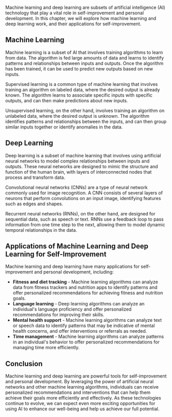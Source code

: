 
Machine learning and deep learning are subsets of artificial intelligence (AI) technology that play a vital role in self-improvement and personal development. In this chapter, we will explore how machine learning and deep learning work, and their applications for self-improvement.

Machine Learning
----------------

Machine learning is a subset of AI that involves training algorithms to learn from data. The algorithm is fed large amounts of data and learns to identify patterns and relationships between inputs and outputs. Once the algorithm has been trained, it can be used to predict new outputs based on new inputs.

Supervised learning is a common type of machine learning that involves training an algorithm on labeled data, where the desired output is already known. The algorithm learns to associate specific inputs with specific outputs, and can then make predictions about new inputs.

Unsupervised learning, on the other hand, involves training an algorithm on unlabeled data, where the desired output is unknown. The algorithm identifies patterns and relationships between the inputs, and can then group similar inputs together or identify anomalies in the data.

Deep Learning
-------------

Deep learning is a subset of machine learning that involves using artificial neural networks to model complex relationships between inputs and outputs. These neural networks are designed to mimic the structure and function of the human brain, with layers of interconnected nodes that process and transform data.

Convolutional neural networks (CNNs) are a type of neural network commonly used for image recognition. A CNN consists of several layers of neurons that perform convolutions on an input image, identifying features such as edges and shapes.

Recurrent neural networks (RNNs), on the other hand, are designed for sequential data, such as speech or text. RNNs use a feedback loop to pass information from one time step to the next, allowing them to model dynamic temporal relationships in the data.

Applications of Machine Learning and Deep Learning for Self-Improvement
-----------------------------------------------------------------------

Machine learning and deep learning have many applications for self-improvement and personal development, including:

* **Fitness and diet tracking** - Machine learning algorithms can analyze data from fitness trackers and nutrition apps to identify patterns and offer personalized recommendations for achieving fitness and nutrition goals.
* **Language learning** - Deep learning algorithms can analyze an individual's language proficiency and offer personalized recommendations for improving their skills.
* **Mental health support** - Machine learning algorithms can analyze text or speech data to identify patterns that may be indicative of mental health concerns, and offer interventions or referrals as needed.
* **Time management** - Machine learning algorithms can analyze patterns in an individual's behavior to offer personalized recommendations for managing time more efficiently.

Conclusion
----------

Machine learning and deep learning are powerful tools for self-improvement and personal development. By leveraging the power of artificial neural networks and other machine learning algorithms, individuals can receive personalized recommendations and interventions that can help them achieve their goals more efficiently and effectively. As these technologies continue to evolve, we can expect even more exciting opportunities for using AI to enhance our well-being and help us achieve our full potential.
